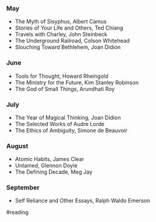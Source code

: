 ### May
- The Myth of Sisyphus, Albert Camus
- Stories of Your Life and Others, Ted Chiang
- Travels with Charley, John Steinbeck
- The Underground Railroad, Colson Whitehead
- Slouching Toward Bethlehem, Joan Didion

### June
- Tools for Thought, Howard Rheingold
- The Ministry for the Future, Kim Stanley Robinson
- The God of Small Things, Arundhati Roy

### July
- The Year of Magical Thinking, Joan Didion
- The Selected Works of Audre Lorde
- The Ethics of Ambiguity, Simone de Beauvoir

### August
- Atomic Habits, James Clear
- Untamed, Glennon Doyle
- The Defining Decade, Meg Jay

### September
- Self Reliance and Other Essays, Ralph Waldo Emerson

#reading
